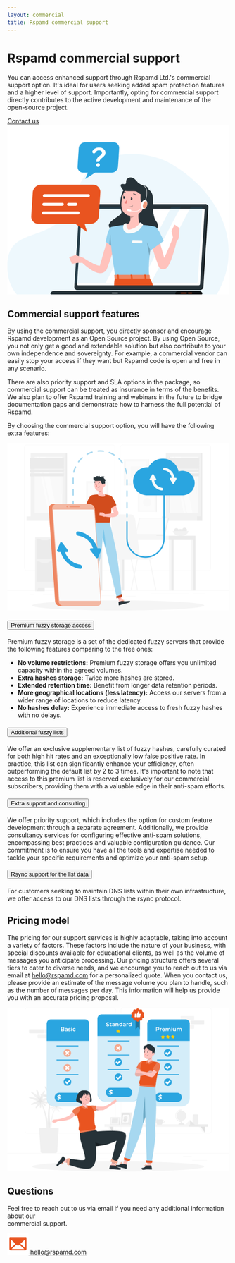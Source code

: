 ```yaml
---
layout: commercial
title: Rspamd commercial support
---
```

<!-- commercial-banner -->
<div class="commercial-banner">
    <div class="container-xxl px-4">
        <div class="row">
            <div class="col-lg-6">
                <h1>Rspamd commercial support</h1>
                <p>You can access enhanced support through Rspamd Ltd.'s commercial support option. It's ideal for users seeking added spam protection features and a higher level of support. Importantly, opting for commercial support directly contributes to the active development and maintenance of the open-source project.</p>
                <a class="btn btn-primary" href="mailto:hello@rspamd.com">Contact us<i class="fa-solid fa-chevron-right ms-2"></i></a>
            </div>
            <div class="col-lg-6">
                <img src="img/ill.png" alt="" class="img-fluid"/>
            </div>
        </div>
    </div>
</div>
<!-- commercial-features -->
<div class="commercial-features">
    <div class="container-xxl px-4">
        <div class="row">
            <div class="col-md-12">
                <h2 class="text-center">Commercial support features</h2>
            </div>
        </div>
        <div class="support-features">
            <div class="row">
                <div class="col-md-6">
                    <p>
                        By using the commercial support, you directly sponsor and encourage Rspamd development as an Open Source project. By using Open Source, you not only get a good and extendable solution but also contribute to your own independence and sovereignty. For example, a commercial vendor can easily stop your access if they want but Rspamd code is open and free in any scenario.
                    </p>
                </div>
                <div class="col-md-6">
                    <p>
                        There are also priority support and SLA options in the package, so commercial support can be treated as insurance in terms of the benefits. We also plan to offer Rspamd training and webinars in the future to bridge documentation gaps and demonstrate how to harness the full potential of Rspamd.
                    </p>
                </div>
            </div> 
            <p class="extra-feature">By choosing the commercial support option, you will have the following extra features:</p> 
        </div>
        <div class="row">
            <div class="col-md-6">
                <img  src="img/features.png" class="img-fluid"/>
            </div>
            <div class="col-md-6">
                <div class="accordion accordion-flush" id="accordion">
                    <div class="accordion-item">
                        <h4 class="accordion-header">
                            <button class="accordion-button collapsed" data-bs-toggle="collapse" data-bs-target="#collapseOne" aria-expanded="false" aria-controls="collapseOne">
                            Premium fuzzy storage access
                            </button>
                        </h4>
                        <div id="collapseOne" class="accordion-collapse collapse" data-bs-parent="#accordion">
                            <div class="accordion-body">
                                <p>Premium fuzzy storage is a set of the dedicated fuzzy servers that provide the following features comparing to the free ones:</p>
                                <ul>
                                    <li><strong>No volume restrictions:</strong> Premium fuzzy storage offers you unlimited capacity within the agreed volumes.</li>
                                    <li><strong>Extra hashes storage:</strong> Twice more hashes are stored.</li>
                                    <li><strong>Extended retention time:</strong> Benefit from longer data retention periods.</li>
                                    <li><strong>More geographical locations (less latency):</strong> Access our servers from a wider range of locations to reduce latency.</li>
                                    <li><strong>No hashes delay:</strong> Experience immediate access to fresh fuzzy hashes with no delays.</li>
                                </ul>
                            </div>
                        </div>
                    </div>
                    <div class="accordion-item">
                        <h4 class="accordion-header">
                            <button class="accordion-button collapsed" data-bs-toggle="collapse" data-bs-target="#collapseTwo" aria-expanded="false" aria-controls="collapseTwo">
                            Additional fuzzy lists
                            </button>
                        </h4>
                        <div id="collapseTwo" class="accordion-collapse collapse" data-bs-parent="#accordion">
                            <div class="accordion-body">
                                <p>We offer an exclusive supplementary list of fuzzy hashes, carefully curated for both high hit rates and an exceptionally low false positive rate. In practice, this list can significantly enhance your efficiency, often outperforming the default list by 2 to 3 times. It's important to note that access to this premium list is reserved exclusively for our commercial subscribers, providing them with a valuable edge in their anti-spam efforts.</p>
                            </div>
                        </div>
                    </div>
                    <div class="accordion-item">
                        <h4 class="accordion-header">
                            <button class="accordion-button collapsed" data-bs-toggle="collapse" data-bs-target="#collapseThree" aria-expanded="false" aria-controls="collapseThree">
                            Extra support and consulting
                            </button>
                        </h4>
                        <div id="collapseThree" class="accordion-collapse collapse" data-bs-parent="#accordion">
                            <div class="accordion-body">
                            <p>We offer priority support, which includes the option for custom feature development through a separate agreement. Additionally, we provide consultancy services for configuring effective anti-spam solutions, encompassing best practices and valuable configuration guidance. Our commitment is to ensure you have all the tools and expertise needed to tackle your specific requirements and optimize your anti-spam setup.</p>
                            </div>
                        </div>
                    </div>
                    <div class="accordion-item">
                        <h4 class="accordion-header">
                            <button class="accordion-button collapsed" data-bs-toggle="collapse" data-bs-target="#collapseFour" aria-expanded="false" aria-controls="collapseFour">
                            Rsync support for the list data
                            </button>
                        </h4>
                        <div id="collapseFour" class="accordion-collapse collapse" data-bs-parent="#accordion">
                            <div class="accordion-body">
                                <p>For customers seeking to maintain DNS lists within their own infrastructure, we offer access to our DNS lists through the rsync protocol.</p>
                            </div>
                        </div>
                    </div>
                </div>
            </div>
        </div>       
    </div>
</div>
<!-- pricing-model -->

<div class="pricing-model">
    <div class="container-xxl px-4">
        <div class="row">
            <div class="col-md-6">
                <h2>Pricing model</h2>
                <p>The pricing for our support services is highly adaptable, taking into account a variety of factors. These factors include the nature of your business, with special discounts available for educational clients, as well as the volume of messages you anticipate processing. Our pricing structure offers several tiers to cater to diverse needs, and we encourage you to reach out to us via email at <a href="mailto:hello@rspamd.com">hello@rspamd.com</a> for a personalized quote. When you contact us, please provide an estimate of the message volume you plan to handle, such as the number of messages per day. This information will help us provide you with an accurate pricing proposal.</p>
            </div>
            <div class="col-md-6">
                <img src="img/pricing.png" alt="" class="img-fluid"/>
            </div>
        </div>
    </div>
</div>

<div class="questions">
    <div class="container-xxl px-4">
        <div class="row">
            <div class="col-md-12">
                <h2>Questions</h2>
                <p>Feel free to reach out to us via email if you need any additional information about our<br> commercial support.</p>
                <a href="mailto:hello@rspamd.com"><img src="img/envelope.svg"/> <span>hello@rspamd.com</span></a>
            </div>
        </div>
    </div>
</div>
